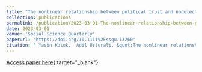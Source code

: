 ```yaml
---
title: "The nonlinear relationship between political trust and nonelectoral political participation in democratic and nondemocratic regimes"
collection: publications
permalink: /publication/2023-03-01-The-nonlinear-relationship-between-political-trust-and-nonelectoral-political-participation-in-democratic-and-nondemocratic-regimes
date: 2023-03-01
venue: 'Social Science Quarterly'
paperurl: 'https://doi.org/10.1111%2Fssqu.13260'
citation: ' Yasin Kutuk,  Adil Usturali, &quot;The nonlinear relationship between political trust and nonelectoral political participation in democratic and nondemocratic regimes.&quot; Social Science Quarterly, 2023.'
---
```

[Access paper here](https://doi.org/10.1111%2Fssqu.13260){:target="_blank"}
